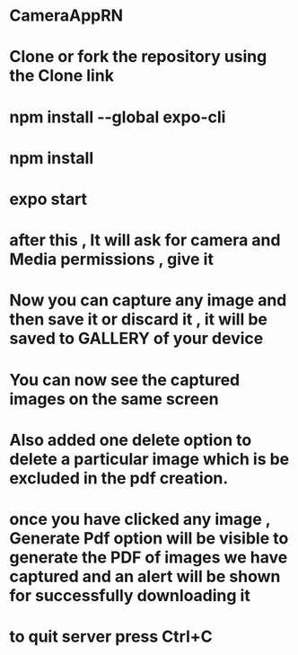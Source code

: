 ﻿# CameraAppRN

# Clone or fork the repository using the Clone link

#  npm install --global expo-cli
# npm install 
# expo start

# after this , It will ask for camera and Media permissions , give it

# Now you can capture any image and then save it or discard it , it will be saved to GALLERY of your device

# You can now see the captured images on the same screen

# Also added one delete option to delete a particular image which is be excluded in the pdf creation.

# once you have clicked any image , Generate Pdf option will be visible to generate the PDF of images we have captured and an alert will be shown for successfully downloading it

# to quit server press Ctrl+C
